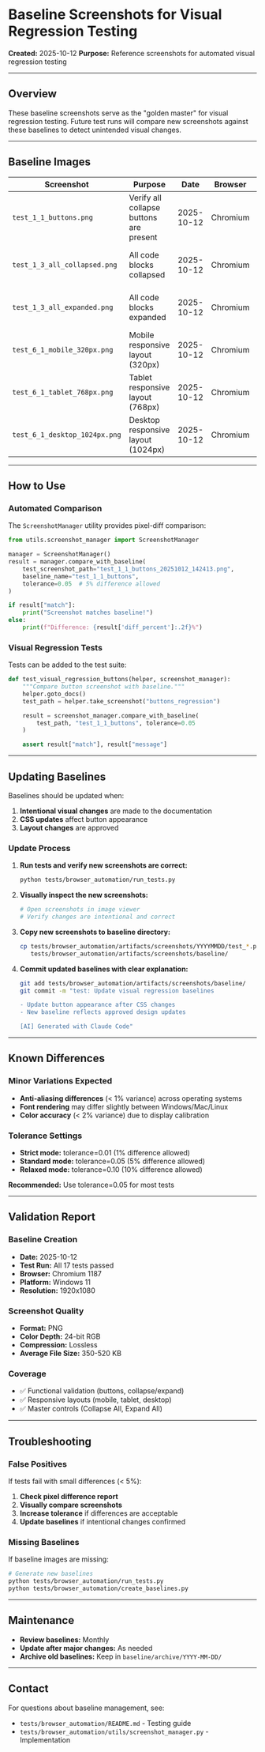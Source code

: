 # Baseline Screenshots for Visual Regression Testing

**Created:** 2025-10-12
**Purpose:** Reference screenshots for automated visual regression testing

---

## Overview

These baseline screenshots serve as the "golden master" for visual regression testing. Future test runs will compare new screenshots against these baselines to detect unintended visual changes.

---

## Baseline Images

| Screenshot | Purpose | Date | Browser | Notes |
|------------|---------|------|---------|-------|
| `test_1_1_buttons.png` | Verify all collapse buttons are present | 2025-10-12 | Chromium | Shows initial page state with all buttons visible |
| `test_1_3_all_collapsed.png` | All code blocks collapsed | 2025-10-12 | Chromium | Verifies "Collapse All" functionality |
| `test_1_3_all_expanded.png` | All code blocks expanded | 2025-10-12 | Chromium | Verifies "Expand All" functionality |
| `test_6_1_mobile_320px.png` | Mobile responsive layout (320px) | 2025-10-12 | Chromium | iPhone SE viewport |
| `test_6_1_tablet_768px.png` | Tablet responsive layout (768px) | 2025-10-12 | Chromium | iPad viewport |
| `test_6_1_desktop_1024px.png` | Desktop responsive layout (1024px) | 2025-10-12 | Chromium | Desktop viewport |

---

## How to Use

### Automated Comparison

The `ScreenshotManager` utility provides pixel-diff comparison:

```python
from utils.screenshot_manager import ScreenshotManager

manager = ScreenshotManager()
result = manager.compare_with_baseline(
    test_screenshot_path="test_1_1_buttons_20251012_142413.png",
    baseline_name="test_1_1_buttons",
    tolerance=0.05  # 5% difference allowed
)

if result["match"]:
    print("Screenshot matches baseline!")
else:
    print(f"Difference: {result['diff_percent']:.2f}%")
```

### Visual Regression Tests

Tests can be added to the test suite:

```python
def test_visual_regression_buttons(helper, screenshot_manager):
    """Compare button screenshot with baseline."""
    helper.goto_docs()
    test_path = helper.take_screenshot("buttons_regression")

    result = screenshot_manager.compare_with_baseline(
        test_path, "test_1_1_buttons", tolerance=0.05
    )

    assert result["match"], result["message"]
```

---

## Updating Baselines

Baselines should be updated when:
1. **Intentional visual changes** are made to the documentation
2. **CSS updates** affect button appearance
3. **Layout changes** are approved

### Update Process

1. **Run tests and verify new screenshots are correct:**
   ```bash
   python tests/browser_automation/run_tests.py
   ```

2. **Visually inspect the new screenshots:**
   ```bash
   # Open screenshots in image viewer
   # Verify changes are intentional and correct
   ```

3. **Copy new screenshots to baseline directory:**
   ```bash
   cp tests/browser_automation/artifacts/screenshots/YYYYMMDD/test_*.png \
      tests/browser_automation/artifacts/screenshots/baseline/
   ```

4. **Commit updated baselines with clear explanation:**
   ```bash
   git add tests/browser_automation/artifacts/screenshots/baseline/
   git commit -m "test: Update visual regression baselines

   - Update button appearance after CSS changes
   - New baseline reflects approved design updates

   [AI] Generated with Claude Code"
   ```

---

## Known Differences

### Minor Variations Expected

- **Anti-aliasing differences** (< 1% variance) across operating systems
- **Font rendering** may differ slightly between Windows/Mac/Linux
- **Color accuracy** (< 2% variance) due to display calibration

### Tolerance Settings

- **Strict mode:** tolerance=0.01 (1% difference allowed)
- **Standard mode:** tolerance=0.05 (5% difference allowed)
- **Relaxed mode:** tolerance=0.10 (10% difference allowed)

**Recommended:** Use tolerance=0.05 for most tests

---

## Validation Report

### Baseline Creation

- **Date:** 2025-10-12
- **Test Run:** All 17 tests passed
- **Browser:** Chromium 1187
- **Platform:** Windows 11
- **Resolution:** 1920x1080

### Screenshot Quality

- **Format:** PNG
- **Color Depth:** 24-bit RGB
- **Compression:** Lossless
- **Average File Size:** 350-520 KB

### Coverage

- ✅ Functional validation (buttons, collapse/expand)
- ✅ Responsive layouts (mobile, tablet, desktop)
- ✅ Master controls (Collapse All, Expand All)

---

## Troubleshooting

### False Positives

If tests fail with small differences (< 5%):

1. **Check pixel difference report**
2. **Visually compare screenshots**
3. **Increase tolerance** if differences are acceptable
4. **Update baselines** if intentional changes confirmed

### Missing Baselines

If baseline images are missing:

```bash
# Generate new baselines
python tests/browser_automation/run_tests.py
python tests/browser_automation/create_baselines.py
```

---

## Maintenance

- **Review baselines:** Monthly
- **Update after major changes:** As needed
- **Archive old baselines:** Keep in `baseline/archive/YYYY-MM-DD/`

---

## Contact

For questions about baseline management, see:
- `tests/browser_automation/README.md` - Testing guide
- `tests/browser_automation/utils/screenshot_manager.py` - Implementation
